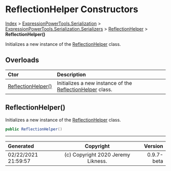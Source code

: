 ﻿# ReflectionHelper Constructors

[Index](../index.md) > [ExpressionPowerTools.Serialization](ExpressionPowerTools.Serialization.a.md) > [ExpressionPowerTools.Serialization.Serializers](ExpressionPowerTools.Serialization.Serializers.n.md) > [ReflectionHelper](ExpressionPowerTools.Serialization.Serializers.ReflectionHelper.cs.md) > **ReflectionHelper()**

Initializes a new instance of the [ReflectionHelper](ExpressionPowerTools.Serialization.Serializers.ReflectionHelper.cs.md) class.

## Overloads

| Ctor | Description |
| :-- | :-- |
| [ReflectionHelper()](#reflectionhelper) | Initializes a new instance of the [ReflectionHelper](ExpressionPowerTools.Serialization.Serializers.ReflectionHelper.cs.md) class. |

## ReflectionHelper()

Initializes a new instance of the [ReflectionHelper](ExpressionPowerTools.Serialization.Serializers.ReflectionHelper.cs.md) class.

```csharp
public ReflectionHelper()
```



---

| Generated | Copyright | Version |
| :-- | :-: | --: |
| 02/22/2021 21:59:57 | (c) Copyright 2020 Jeremy Likness. | 0.9.7-beta |
